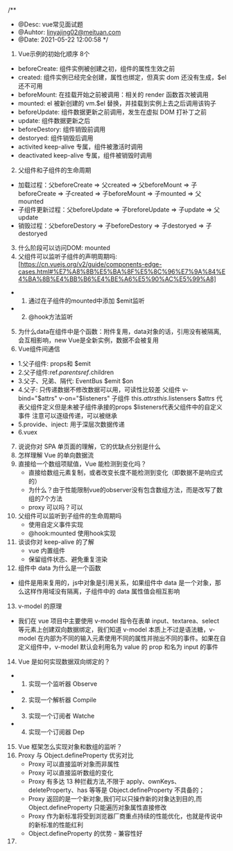 /**
 * @Desc: vue常见面试题
 * @Auhtor: linyajing02@meituan.com
 * @Date: 2021-05-22 12:00:58
 */
1. Vue示例的初始化顺序 8个
- beforeCreate: 组件实例被创建之初，组件的属性生效之前
- created: 组件实例已经完全创建，属性也绑定，但真实 dom 还没有生成，$el 还不可用
- beforeMount: 在挂载开始之前被调用：相关的 render 函数首次被调用
- mounted: el 被新创建的 vm.$el 替换，并挂载到实例上去之后调用该钩子
- beforeUpdate: 组件数据更新之前调用，发生在虚拟 DOM 打补丁之前
- update: 组件数据更新之后
- beforeDestory: 组件销毁前调用
- destoryed: 组件销毁后调用
- activited	keep-alive 专属，组件被激活时调用
- deactivated	keep-alive 专属，组件被销毁时调用

2. 父组件和子组件的生命周期
 - 加载过程：父beforeCreate => 父created => 父beforeMount => 子beforeCreate => 子created => 子beforeMount => 子mounted => 父mounted
- 子组件更新过程：父beforeUpdate => 子breforeUpdate => 子update => 父update
- 销毁过程：父beforeDestory => 子beforeDestory => 子destoryed => 子destoryed

3. 什么阶段可以访问DOM: mounted
4. 父组件可以监听子组件的声明周期吗:  [https://cn.vuejs.org/v2/guide/components-edge-cases.html#%E7%A8%8B%E5%BA%8F%E5%8C%96%E7%9A%84%E4%BA%8B%E4%BB%B6%E4%BE%A6%E5%90%AC%E5%99%A8]
 - 1. 通过在子组件的mounted中添加 $emit监听
 - 2. @hook方法监听

5. 为什么data在组件中是个函数：附件复用，data对象的话，引用没有被隔离,会互相影响，new Vue是全新实例，数据不会被复用
6. Vue组件间通信
 - 1.父子组件: props和 $emit
 - 2.父子组件:ref.$parents  ref.$children
 - 3.父子、兄弟、隔代: EventBus $emit $on
 - 4.父子: 只传递数据不修改数据可以用，可读性比较差 父组件 v-bind="$attrs" v-on="$listeners" 子组件 this.$attrs
 this.$listensers   $attrs 代表父组件定义但是未被子组件承接的props $listeners代表父组件中的自定义事件  注意可以逐级传递，可以被继承
 - 5.provide、inject: 用于深层次数据传递
 - 6.vuex
7. 说说你对 SPA 单页面的理解，它的优缺点分别是什么 
8. 怎样理解 Vue 的单向数据流
9. 直接给一个数组项赋值，Vue 能检测到变化吗？
    - 直接给数组元素复制，或者改变长度不能检测到变化（即数据不是响应式的）
    - 为什么？由于性能限制vue的observer没有包含数组方法，而是改写了数组的7个方法
    - proxy 可以吗？可以
10. 父组件可以监听到子组件的生命周期吗
    - 使用自定义事件实现
    - @hook:mounted 使用hook实现
11. 谈谈你对 keep-alive 的了解
    - vue 内置组件
    - 保留组件状态、避免重复渲染
12. 组件中 data 为什么是一个函数
 - 组件是用来复用的，js中对象是引用关系，如果组件中 data 是一个对象，那么这样作用域没有隔离，子组件中的 data 属性值会相互影响
13. v-model 的原理
 - 我们在 vue 项目中主要使用 v-model 指令在表单 input、textarea、select 等元素上创建双向数据绑定，我们知道 v-model 本质上不过是语法糖，v-model 在内部为不同的输入元素使用不同的属性并抛出不同的事件。如果在自定义组件中，v-model 默认会利用名为 value 的 prop 和名为 input 的事件
14. Vue 是如何实现数据双向绑定的？
 - 1. 实现一个监听器 Observe
 - 2. 实现一个解析器 Compile
 - 3. 实现一个订阅者 Watche
 - 4. 实现一个订阅器 Dep
15. Vue 框架怎么实现对象和数组的监听？
16. Proxy 与 Object.defineProperty 优劣对比
    - Proxy 可以直接监听对象而非属性
    - Proxy 可以直接监听数组的变化
    - Proxy 有多达 13 种拦截方法,不限于 apply、ownKeys、deleteProperty、has 等等是 Object.defineProperty 不具备的；
    - Proxy 返回的是一个新对象,我们可以只操作新的对象达到目的,而 Object.defineProperty 只能遍历对象属性直接修改
    - Proxy 作为新标准将受到浏览器厂商重点持续的性能优化，也就是传说中的新标准的性能红利
    - Object.defineProperty 的优势 - 兼容性好
17. 